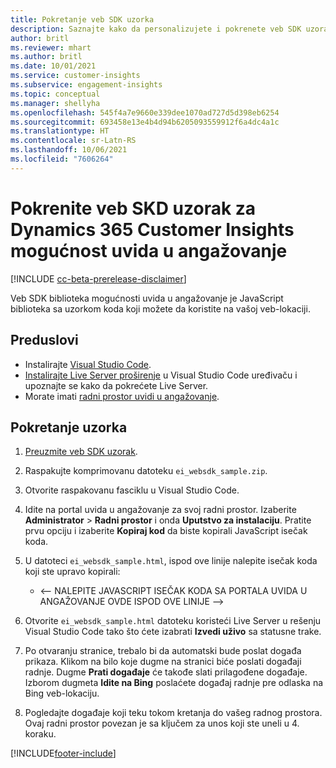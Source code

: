 ```yaml
---
title: Pokretanje veb SDK uzorka
description: Saznajte kako da personalizujete i pokrenete veb SDK uzorak.
author: britl
ms.reviewer: mhart
ms.author: britl
ms.date: 10/01/2021
ms.service: customer-insights
ms.subservice: engagement-insights
ms.topic: conceptual
ms.manager: shellyha
ms.openlocfilehash: 545f4a7e9660e339dee1070ad727d5d398eb6254
ms.sourcegitcommit: 693458e13e4b4d94b6205093559912f6a4dc4a1c
ms.translationtype: HT
ms.contentlocale: sr-Latn-RS
ms.lasthandoff: 10/06/2021
ms.locfileid: "7606264"
---
```

# <a name="run-the-web-sdk-sample-for-dynamics-365-customer-insights-engagement-insights-capability"></a>Pokrenite veb SKD uzorak za Dynamics 365 Customer Insights mogućnost uvida u angažovanje

[!INCLUDE [cc-beta-prerelease-disclaimer](includes/cc-beta-prerelease-disclaimer.md)]

Veb SDK biblioteka mogućnosti uvida u angažovanje je JavaScript biblioteka sa uzorkom koda koji možete da koristite na vašoj veb-lokaciji.

## <a name="prerequisites"></a>Preduslovi

- Instalirajte [Visual Studio Code](https://code.visualstudio.com/).
- [Instalirajte Live Server proširenje](https://marketplace.visualstudio.com/items?itemName=ritwickdey.LiveServer) u Visual Studio Code uređivaču i upoznajte se kako da pokrećete Live Server.
- Morate imati [radni prostor uvidi u angažovanje](create-workspace.md).

## <a name="run-sample"></a>Pokretanje uzorka

1. [Preuzmite veb SDK uzorak](https://download.pi.dynamics.com/sdk/EngagementInsightsSamples/ei_websdk_sample.zip).

1. Raspakujte komprimovanu datoteku `ei_websdk_sample.zip`.

1. Otvorite raspakovanu fasciklu u Visual Studio Code.

1. Idite na portal uvida u angažovanje za svoj radni prostor. Izaberite **Administrator** > **Radni prostor** i onda **Uputstvo za instalaciju**. Pratite prvu opciju i izaberite **Kopiraj kod** da biste kopirali JavaScript isečak koda.

1. U datoteci `ei_websdk_sample.html`, ispod ove linije nalepite isečak koda koji ste upravo kopirali:

   - <-- NALEPITE JAVASCRIPT ISEČAK KODA SA PORTALA UVIDA U ANGAŽOVANJE OVDE ISPOD OVE LINIJE -->

1. Otvorite `ei_websdk_sample.html` datoteku koristeći Live Server u rešenju Visual Studio Code tako što ćete izabrati **Izvedi uživo** sa statusne trake.

1. Po otvaranju stranice, trebalo bi da automatski bude poslat događa prikaza. Klikom na bilo koje dugme na stranici biće poslati događaji radnje. Dugme **Prati događaje** će takođe slati prilagođene događaje. Izborom dugmeta **Idite na Bing** poslaćete događaj radnje pre odlaska na Bing veb-lokaciju.

1. Pogledajte događaje koji teku tokom kretanja do vašeg radnog prostora. Ovaj radni prostor povezan je sa ključem za unos koji ste uneli u 4. koraku.


[!INCLUDE[footer-include](../includes/footer-banner.md)]
